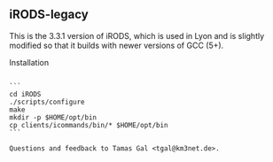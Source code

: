 iRODS-legacy
------------

This is the 3.3.1 version of iRODS, which is used in Lyon and is slightly
modified so that it builds with newer versions of GCC (5+).

Installation
~~~~~~~~~~~~

```
cd iRODS
./scripts/configure
make
mkdir -p $HOME/opt/bin
cp clients/icommands/bin/* $HOME/opt/bin
```

Questions and feedback to Tamas Gal <tgal@km3net.de>.
